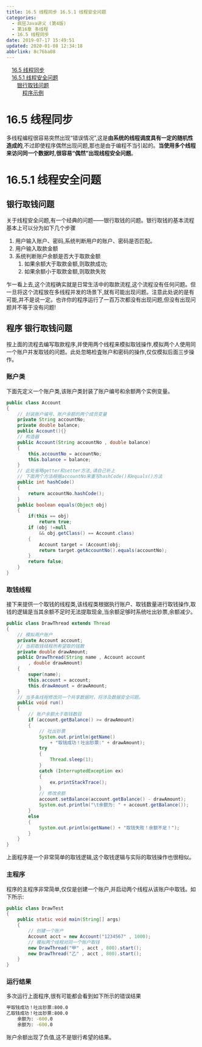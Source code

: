 ```yaml
---
title: 16.5 线程同步 16.5.1 线程安全问题
categories: 
  - 疯狂Java讲义 (第4版)
  - 第16章 多线程
  - 16.5 线程同步
date: 2019-07-17 15:49:51
updated: 2020-01-08 12:34:18
abbrlink: 8c76ba08
---
```

<div id='my_toc'><a href="/JavaReadingNotes/8c76ba08/#16-5-线程同步" class="header_1">16.5 线程同步</a>&nbsp;<br><a href="/JavaReadingNotes/8c76ba08/#16-5-1-线程安全问题" class="header_1">16.5.1 线程安全问题</a>&nbsp;<br><a href="/JavaReadingNotes/8c76ba08/#银行取钱问题" class="header_2">银行取钱问题</a>&nbsp;<br><a href="/JavaReadingNotes/8c76ba08/#程序示例" class="header_3">程序示例</a>&nbsp;<br></div>
<style>.header_1{margin-left: 1em;}.header_2{margin-left: 2em;}.header_3{margin-left: 3em;}.header_4{margin-left: 4em;}.header_5{margin-left: 5em;}.header_6{margin-left: 6em;}</style>
<!--more-->
<script>if (navigator.platform.search('arm')==-1){document.getElementById('my_toc').style.display = 'none';}var e,p = document.getElementsByTagName('p');while (p.length>0) {e = p[0];e.parentElement.removeChild(e);}</script>

<!--end-->
# 16.5 线程同步
多线程编程很容易突然出现“错误情况”,这是**由系统的线程调度具有一定的随机性造成的**,不过即使程序偶然出现问题,那也是由于编程不当引起的。**当使用多个线程来访问同一个数据时,很容易“偶然”出现线程安全问题**。
# 16.5.1 线程安全问题
## 银行取钱问题
关于线程安全问题,有一个经典的问题——银行取钱的问题。银行取钱的基本流程基本上可以分为如下几个步骤
1. 用户输入账户、密码,系统判断用户的账户、密码是否匹配。
2. 用户输入取款金额
3. 系统判断账户余额是否大于取款金额
   1. 如果余额大于取款金额,则取款成功;
   2. 如果余额小于取款金额,则取款失败

乍一看上去,这个流程确实就是日常生活中的取款流程,这个流程没有任何问题。但一旦将这个流程放在多线程并发的场景下,就有可能出现问题。注意此处说的是有可能,并不是说一定。也许你的程序运行了一百万次都没有出现问题,但没有出现问题并不等于没有问题!
## 程序 银行取钱问题
按上面的流程去编写取款程序,并使用两个线程来模拟取钱操作,模拟两个人使用同一个账户并发取钱的问题。此处忽略检査账户和密码的操作,仅仅模拟后面三步操作。
### 账户类
下面先定义一个账户类,该账户类封装了账户编号和余额两个实例变量。
```java
public class Account
{
    // 封装账户编号、账户余额的两个成员变量
    private String accountNo;
    private double balance;
    public Account(){}
    // 构造器
    public Account(String accountNo , double balance)
    {
        this.accountNo = accountNo;
        this.balance = balance;
    }
    // 此处省略getter和setter方法,请自己补上
    // 下面两个方法根据accountNo来重写hashCode()和equals()方法
    public int hashCode()
    {
        return accountNo.hashCode();
    }
    public boolean equals(Object obj)
    {
        if(this == obj)
            return true;
        if (obj !=null
            && obj.getClass() == Account.class)
        {
            Account target = (Account)obj;
            return target.getAccountNo().equals(accountNo);
        }
        return false;
    }
}
```
### 取钱线程
接下来提供一个取钱的线程类,该线程类根据执行账户、取钱数量进行取钱操作,取钱的逻辑是当其余额不足时无法提取现金,当余额足够时系统吐出钞票,余额减少。
```java
public class DrawThread extends Thread
{
    // 模拟用户账户
    private Account account;
    // 当前取钱线程所希望取的钱数
    private double drawAmount;
    public DrawThread(String name , Account account
        , double drawAmount)
    {
        super(name);
        this.account = account;
        this.drawAmount = drawAmount;
    }
    // 当多条线程修改同一个共享数据时，将涉及数据安全问题。
    public void run()
    {
        // 账户余额大于取钱数目
        if (account.getBalance() >= drawAmount)
        {
            // 吐出钞票
            System.out.println(getName()
                + "取钱成功！吐出钞票:" + drawAmount);
            try
            {
                Thread.sleep(1);
            }
            catch (InterruptedException ex)
            {
                ex.printStackTrace();
            }
            // 修改余额
            account.setBalance(account.getBalance() - drawAmount);
            System.out.println("\t余额为: " + account.getBalance());
        }
        else
        {
            System.out.println(getName() + "取钱失败！余额不足！");
        }
    }
}
```
上面程序是一个非常简单的取钱逻辑,这个取钱逻辑与实际的取钱操作也很相似。
### 主程序
程序的主程序非常简单,仅仅是创建一个账户,并启动两个线程从该账户中取钱。如下所示:
```java
public class DrawTest
{
    public static void main(String[] args)
    {
        // 创建一个账户
        Account acct = new Account("1234567" , 1000);
        // 模拟两个线程对同一个账户取钱
        new DrawThread("甲" , acct , 800).start();
        new DrawThread("乙" , acct , 800).start();
    }
}
```
### 运行结果
多次运行上面程序,很有可能都会看到如下所示的错误结果
```cmd
甲取钱成功！吐出钞票:800.0
乙取钱成功！吐出钞票:800.0
    余额为: -600.0
    余额为: -600.0
```
账户余额出现了负值,这不是银行希望的结果。